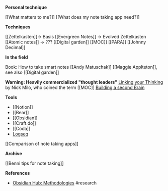 

**Personal technique**

[[What matters to me?]]
[[What does my note taking app need?]]

**Techniques**

[[Zettelkasten]]→ Basis
[[Evergreen Notes]] → Evolved Zettelkasten
[[Atomic notes]] → ???
[[Digital garden]]
[[MOC]]
[[PARA]]
[[Johnny Decimal]]

**In the field**

Book: How to take smart notes
[[Andy Matuschak]]
[[Maggie Applteton]], see also [[Digital garden]]

**Warning: Heavily commercialized "thought leaders"**
[Linking your Thinking](https://www.linkingyourthinking.com/) by Nick Milo, who coined the term [[MOC]]
[Building a second Brain](https://www.buildingasecondbrain.com/)

**Tools**

- [[Notion]]
- [[Bear]]
- [[Obsidian]]
- [[Craft.do]]
- [[Coda]]
- [Logseq](https://logseq.com/#)

[[Comparison of note taking apps]]

**Archive**

[[Benni tips for note taking]]

**References**
- [Obsidian Hub: Methodologies](https://publish.obsidian.md/hub/04+-+Guides%2C+Workflows%2C+%26+Courses/for+Knowledge+Management) #research



